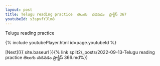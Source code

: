 ```yaml
---
layout: post
title: Telugu reading practice  తెలుగు  చదవడం  ప్రాక్టీస్ 367
youtubeId: s3spvfYJlm8
---
```

 
 
Telugu reading practice
 
 
 
 
 


{% include youtubePlayer.html id=page.youtubeId %}
 
[Next]({{ site.baseurl }}{% link  split2/_posts/2022-09-13-Telugu reading practice  తెలుగు  చదవడం  ప్రాక్టీస్ 366.md%})
 
